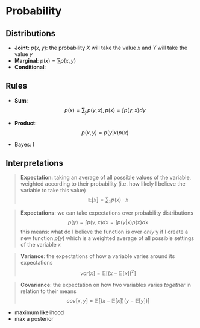# Probability

## Distributions

* **Joint:** $p(x,y)$: the probability $X$ will take the value $x$ and $Y$ will take the value $y$
* **Marginal**: $p(x) = \sum p(x, y)$
* **Conditional**: 

## Rules

* **Sum**:
  $$p(x) = \sum_y p(y, x), p(x) = \int p(y,x) dy$$
* **Product**:
  $$p(x,y) = p(y|x)p(x)$$

* Bayes:
  l

## Interpretations

> **Expectation**: taking an average of all possible values of the variable, weighted according to their probability (i.e. how likely I believe the variable to take this value)
> $$\mathbb{E}[x] = \sum_x p(x) \cdot x$$

> **Expectations**: we can take expectations over probability distributions
> $$p(y) = \int p(y, x) dx = \int p(y|x) p(x) dx$$
> this means: what do I believe the function is over *only* y if I create a new function $p(y)$ which is a weighted average of all possible settings of the variable $x$

> **Variance**: the expectations of how a variable varies around its expectations
> $$var[x] = \mathbb{E}[(x - \mathbb{E}[x])^2]$$

> **Covariance**: the expectation on how two variables varies *together* in relation to their means
> $$cov[x, y] = \mathbb{E}[(x - \mathbb{E}[x])(y - \mathbb{E}[y])]$$

- maximum likelihood
- max a posterior